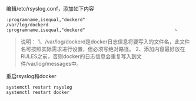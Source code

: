 
编辑/etc/rsyslog.conf，添加如下内容

```
:programname,isequal,"dockerd"                                 /var/log/dockerd
:programname,isequal,"dockerd"                                  ~
```

> 说明：
1、/var/log/dockerd是docker日志信息将要写入的文件名，此文件名可按照实际需求进行设置，但必须写绝对路径。
2、添加内容最好放在RULES之前，否则docker的日志信息会重复写入到文件/var/log/messages中。

重启rsyslog和docker

```
systemctl restart rsyslog
systemctl restart docker
```
